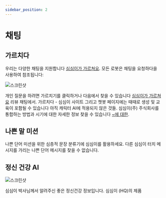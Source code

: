 ```yaml
---
sidebar_position: 2
---
```


# 채팅

## 가르치다

우리는 다양한 채팅을 지원합니다 [심심이가 가르쳐요](/teach). 모든 로봇은 채팅을 요청하다을 사용하여 참조됩니다:

![스크린샷](https://img.utdstc.com/screen/72f/1eb/72f1eb4fa05ecd36365054a923c6aa88b5ea4847d01095c33ec38b047f536a6a:800)

개인 질문을 하려면 가르치기를 클릭하거나 다음에서 찾을 수 있습니다 <a href="https://simsimi.com/teach">심심이가 가르쳐요</a> 리뷰 채팅에서. 가르치다 - 심심이 사이트 그리고 챗봇 페이지에는 때때로 생성 및 교육이 포함될 수 있습니다 아직 캐릭터 AI에 적용되지 않은 것들. 심심이(주) 주식회사를 통합하는 방법과 시기에 대한 자세한 정보 찾을 수 있습니다 [~에 대한](https://simsimi.com/info).

## 나쁜 말 미션

나쁜 단어 미션을 위한 심층적 문장 분류기에 심심이를 활용하세요. 다른 심심이 터치 메시지를 가리는 나쁜 단어 메시지를 찾을 수 없습니다.


## 정신 건강 AI

![스크린샷](https://www.medipharmhealth.co.kr/data/photos/20200731/art_15960724600077_238832.png)

심심이 박사님께서 알려주신 좋은 정신건강 정보입니다. 심심이 (HQ)의 제품
